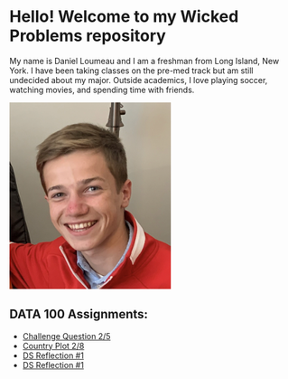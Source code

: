 # Hello! Welcome to my Wicked Problems repository

My name is Daniel Loumeau and I am a freshman from Long Island, New York. I have been taking classes on the pre-med track but am still undecided about my major. Outside academics, I love playing soccer, watching movies, and spending time with friends. 

![](https://raw.githubusercontent.com/dloumeau/data100repository/main/Screen%20Shot%202021-02-08%20at%2010.15.46%20PM.png)

## DATA 100 Assignments:
- [Challenge Question 2/5](CHALLENGE_QUESTION.html)
- [Country Plot 2/8](Spatial_Population_of_Cambodia.html)
- [DS Reflection #1](DS_Reflection.html)
- [DS Reflection #1](Reflection.html) 
